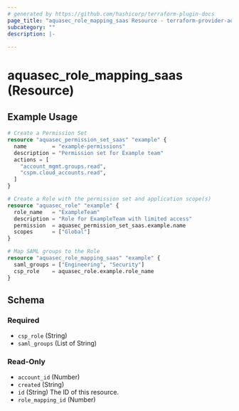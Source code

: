 ```yaml
---
# generated by https://github.com/hashicorp/terraform-plugin-docs
page_title: "aquasec_role_mapping_saas Resource - terraform-provider-aquasec"
subcategory: ""
description: |-
  
---
```


# aquasec_role_mapping_saas (Resource)



## Example Usage

```terraform
# Create a Permission Set
resource "aquasec_permission_set_saas" "example" {
  name        = "example-permissions"
  description = "Permission set for Example team"
  actions = [
    "account_mgmt.groups.read",
    "cspm.cloud_accounts.read",
  ]
}

# Create a Role with the permission set and application scope(s)
resource "aquasec_role" "example" {
  role_name   = "ExampleTeam"
  description = "Role for ExampleTeam with limited access"
  permission  = aquasec_permission_set_saas.example.name
  scopes      = ["Global"]
}

# Map SAML groups to the Role
resource "aquasec_role_mapping_saas" "example" {
  saml_groups = ["Engineering", "Security"]
  csp_role    = aquasec_role.example.role_name
}
```

<!-- schema generated by tfplugindocs -->
## Schema

### Required

- `csp_role` (String)
- `saml_groups` (List of String)

### Read-Only

- `account_id` (Number)
- `created` (String)
- `id` (String) The ID of this resource.
- `role_mapping_id` (Number)


